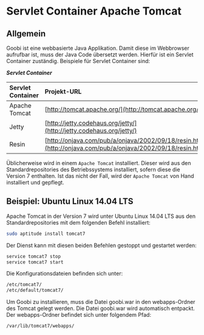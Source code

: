 # Servlet Container Apache Tomcat

## **Allgemein**

Goobi ist eine webbasierte Java Applikation. Damit diese im Webbrowser aufrufbar ist, muss der Java Code übersetzt werden. Hierfür ist ein Servlet Container zuständig. Beispiele für Servlet Container sind:

_**Servlet Container**_

| Servlet Container | Projekt-URL |
| :--- | :--- |
| Apache Tomcat | [http://tomcat.apache.org/](http://tomcat.apache.org/) |
| Jetty | [http://jetty.codehaus.org/jetty/](http://jetty.codehaus.org/jetty/) |
| Resin | [http://onjava.com/pub/a/onjava/2002/09/18/resin.htm](http://onjava.com/pub/a/onjava/2002/09/18/resin.html) |

Üblicherweise wird in einem `Apache Tomcat` installiert. Dieser wird aus den Standardrepositories des Betriebssystems installiert, sofern diese die Version 7 enthalten. Ist das nicht der Fall, wird der `Apache Tomcat` von Hand installiert und gepflegt.

## **Beispiel: Ubuntu Linux 14.04 LTS**

Apache Tomcat in der Version 7 wird unter Ubuntu Linux 14.04 LTS aus den Standardrepositories mit dem folgenden Befehl installiert:

```bash
sudo aptitude install tomcat7
```

Der Dienst kann mit diesen beiden Befehlen gestoppt und gestartet werden:

```bash
service tomcat7 stop
service tomcat7 start
```

Die Konfigurationsdateien befinden sich unter:

```bash
/etc/tomcat7/
/etc/default/tomcat7/
```

Um Goobi zu installieren, muss die Datei goobi.war in den webapps-Ordner des Tomcat gelegt werden. Die Datei goobi.war wird automatisch entpackt. Der webapps-Ordner befindet sich unter folgendem Pfad:

```bash
/var/lib/tomcat7/webapps/
```